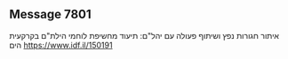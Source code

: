 ## Message 7801

איתור חגורות נפץ ושיתוף פעולה עם יהל"ם:
תיעוד מחשיפת לוחמי הילת"ם בקרקעית הים
https://www.idf.il/150191

